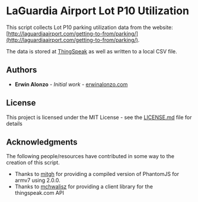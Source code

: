 # LaGuardia Airport Lot P10 Utilization

This script collects Lot P10 parking utilization data from the website: [http://laguardiaairport.com/getting-to-from/parking/](http://laguardiaairport.com/getting-to-from/parking/). 

The data is stored at [ThingSpeak](https://thingspeak.com/channels/174364) as well as written to a local CSV file.

## Authors

* **Erwin Alonzo** - *Initial work* - [erwinalonzo.com](http://erwinalonzo.com)

## License

This project is licensed under the MIT License - see the [LICENSE.md](LICENSE.md) file for details

## Acknowledgments

The following people/resources have contributed in some way to the creation of this script.

* Thanks to [mitgh](https://github.com/mitghi/phantomjs-2.0.0-armv7) for providing a compiled version of PhantomJS for armv7 using 2.0.0.
* Thanks to [mchwalisz](https://github.com/mchwalisz/thingspeak) for providing a client library for the thingspeak.com API